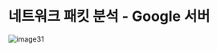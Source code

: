 # 네트워크 패킷 분석 - Google 서버
![image31](https://github.com/user-attachments/assets/814fff76-f861-4bd4-930a-3ffd36758ee8)

